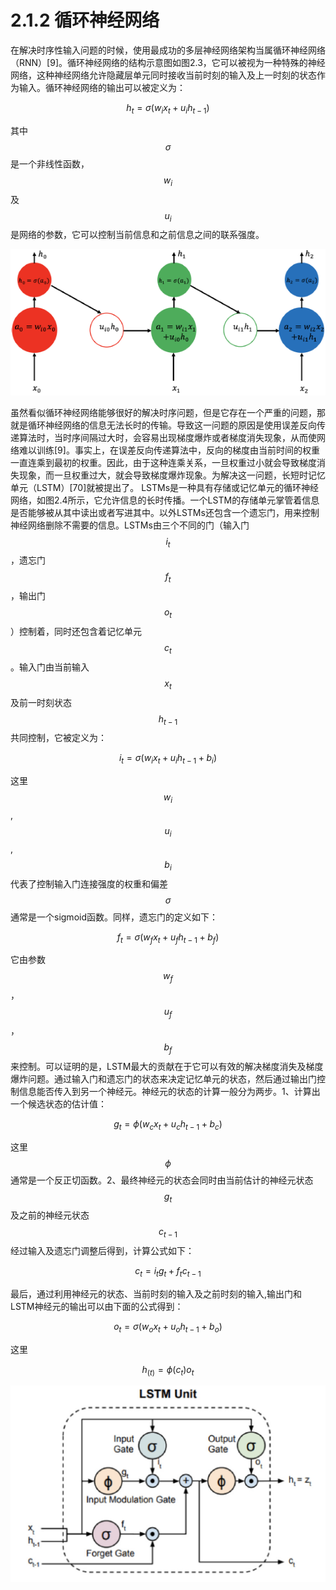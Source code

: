 # 2.1.2 循环神经网络

在解决时序性输入问题的时候，使用最成功的多层神经网络架构当属循环神经网络（RNN）\[9\]。循环神经网络的结构示意图如图2.3，它可以被视为一种特殊的神经网络，这种神经网络允许隐藏层单元同时接收当前时刻的输入及上一时刻的状态作为输入。循环神经网络的输出可以被定义为：

$$
h_{t}=\sigma\left(w_{i}x_{t}+u_{i}h_{t-1}\right)\tag {2.4}
$$

其中$$\sigma$$是一个非线性函数，$$w_{i}$$及$$u_{i}$$是网络的参数，它可以控制当前信息和之前信息之间的联系强度。 

![&#x56FE;2.3 &#x6807;&#x51C6;&#x5FAA;&#x73AF;&#x795E;&#x7ECF;&#x7F51;&#x7EDC;&#x5DE5;&#x4F5C;&#x539F;&#x7406;&#x3002;](../../.gitbook/assets/rnn.png)

虽然看似循环神经网络能够很好的解决时序问题，但是它存在一个严重的问题，那就是循环神经网络的信息无法长时的传输。导致这一问题的原因是使用误差反向传递算法时，当时序间隔过大时，会容易出现梯度爆炸或者梯度消失现象，从而使网络难以训练\[9\]。事实上，在误差反向传递算法中，反向的梯度由当前时间的权重一直连乘到最初的权重。因此，由于这种连乘关系，一旦权重过小就会导致梯度消失现象，而一旦权重过大，就会导致梯度爆炸现象。为解决这一问题，长短时记忆单元（LSTM）\[70\]就被提出了。 LSTMs是一种具有存储或记忆单元的循环神经网络，如图2.4所示，它允许信息的长时传播。一个LSTM的存储单元掌管着信息是否能够被从其中读出或者写进其中。以外LSTMs还包含一个遗忘门，用来控制神经网络删除不需要的信息。LSTMs由三个不同的门（输入门$$i_{t}$$，遗忘门$$f_{t}$$，输出门$$o_{t}$$）控制着，同时还包含着记忆单元$$c_{t}$$。输入门由当前输入$$x_{t}$$及前一时刻状态$$h_{t-1}$$共同控制，它被定义为：

$$
i_{t}=\sigma\left(w_{i}x_{t}+u_{i}h_{t-1}+b_{i}\right)\tag {2.5}
$$

这里$$w_{i}$$,$$u_{i}$$,$$b_{i}$$代表了控制输入门连接强度的权重和偏差$$\sigma$$通常是一个sigmoid函数。同样，遗忘门的定义如下：

$$
f_{t}=\sigma\left(w_{f}x_{t}+u_{f}h_{t-1}+b_{f}\right)\tag {2.6}
$$

它由参数$$w_{f}$$，$$u_{f}$$，$$b_{f}$$来控制。可以证明的是，LSTM最大的贡献在于它可以有效的解决梯度消失及梯度爆炸问题。通过输入门和遗忘门的状态来决定记忆单元的状态，然后通过输出门控制信息能否传入到另一个神经元。神经元的状态的计算一般分为两步。1、计算出一个候选状态的估计值：

$$
g_{t}=\phi\left(w_{c}x_{t}+u_{c}h_{t-1}+b_{c}\right)\tag {2.7}
$$

这里$$\phi$$通常是一个反正切函数。2、最终神经元的状态会同时由当前估计的神经元状态$$g_{t}$$及之前的神经元状态$$c_{t-1}$$经过输入及遗忘门调整后得到，计算公式如下：

$$
c_{t}=i_{t}g_{t}+f_{t}c_{t-1}\tag {2.8}
$$

最后，通过利用神经元的状态、当前时刻的输入及之前时刻的输入,输出门和LSTM神经元的输出可以由下面的公式得到：

$$
o_{t}=\sigma\left(w_{o}x_{t}+u_{o}h_{t-1}+b_{o}\right)\tag {2.9}
$$

这里

$$
h_(t)=\phi\left(c_{t}\right)o_{t}\tag {2.10}
$$

![&#x56FE;2.4 LSTM&#x7ED3;&#x6784;&#x56FE;](../../.gitbook/assets/lstm.png)

